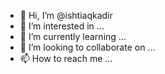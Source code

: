 - 👋 Hi, I’m @ishtiaqkadir
- 👀 I’m interested in ...
- 🌱 I’m currently learning ...
- 💞️ I’m looking to collaborate on ...
- 📫 How to reach me ...

<!---
ishtiaqkadir/ishtiaqkadir is a ✨ special ✨ repository because its `README.md` (this file) appears on your GitHub profile.
You can click the Preview link to take a look at your changes.
--->
